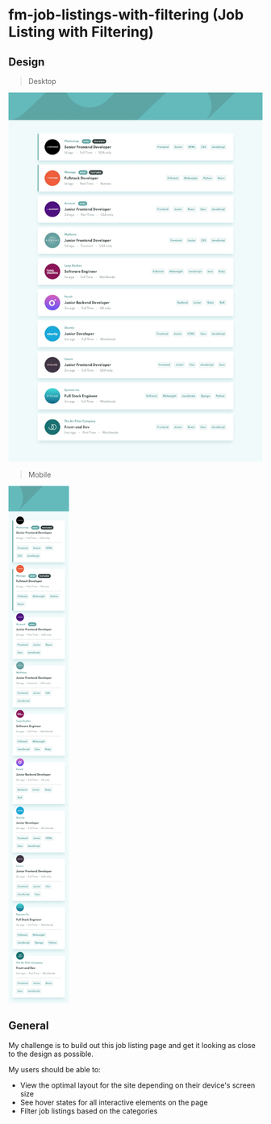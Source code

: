# fm-job-listings-with-filtering (Job Listing with Filtering)

## Design

> Desktop

![Desktop Design](./design/desktop-design.jpg)

> Mobile

![Mobile Design](./design/mobile-design.jpg)

## General

My challenge is to build out this job listing page and get it looking as close to the design as possible.

My users should be able to:

- View the optimal layout for the site depending on their device's screen size
- See hover states for all interactive elements on the page
- Filter job listings based on the categories